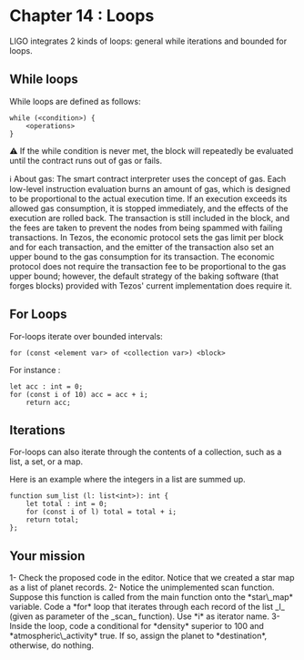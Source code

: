 # Chapter 14 : Loops

<dialog character="pilot">Captain, now that we left the atmosphere of the Earth, we should scan nearby star systems for alien activity. We know that the Xenomorphs prefer planets with high density, usually above 100 g/cm³, and that their machines trigger atmospheric activity. You should trigger a scan with these parameters.</dialog>

LIGO integrates 2 kinds of loops: general while iterations and bounded for loops.

## While loops

While loops are defined as follows:

```
while (<condition>) {
    <operations>
}
```

⚠️ If the while condition is never met, the block will repeatedly be evaluated until the contract runs out of gas or fails.

ℹ️ About gas: The smart contract interpreter uses the concept of gas. Each low-level instruction evaluation burns an amount of gas, which is designed to be proportional to the actual execution time. If an execution exceeds its allowed gas consumption, it is stopped immediately, and the effects of the execution are rolled back. The transaction is still included in the block, and the fees are taken to prevent the nodes from being spammed with failing transactions. In Tezos, the economic protocol sets the gas limit per block and for each transaction, and the emitter of the transaction also set an upper bound to the gas consumption for its transaction. The economic protocol does not require the transaction fee to be proportional to the gas upper bound; however, the default strategy of the baking software (that forges blocks) provided with Tezos' current implementation does require it.

## For Loops

For-loops iterate over bounded intervals:

```
for (const <element var> of <collection var>) <block>
```

For instance :

```
let acc : int = 0;
for (const i of 10) acc = acc + i;
    return acc;
```

## Iterations

For-loops can also iterate through the contents of a collection, such as a list, a set, or a map.

Here is an example where the integers in a list are summed up.

```
function sum_list (l: list<int>): int {
    let total : int = 0;
    for (const i of l) total = total + i;
    return total;
};
```

## Your mission

<!-- prettier-ignore -->1- Check the proposed code in the editor. Notice that we created a star map as a list of planet records.

<!-- prettier-ignore -->2- Notice the unimplemented scan function. Suppose this function is called from the main function onto the *star\_map* variable. Code a *for* loop that iterates through each record of the list _l_ (given as parameter of the _scan_ function). Use *i* as iterator name.

<!-- prettier-ignore -->3- Inside the loop, code a conditional for *density* superior to 100 and *atmospheric\_activity* true. If so, assign the planet to *destination*, otherwise, do nothing.
